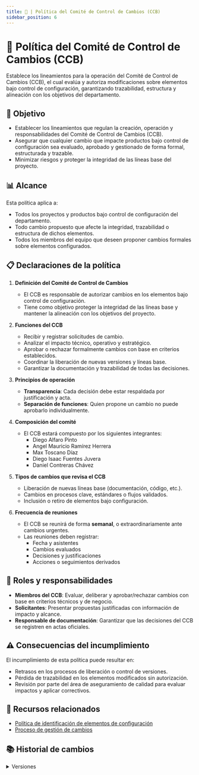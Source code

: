 ```yaml
---
title: 🤖 | Política del Comité de Control de Cambios (CCB)
sidebar_position: 6
---
```


# 🤖 Política del Comité de Control de Cambios (CCB)

Establece los lineamientos para la operación del Comité de Control de Cambios (CCB), el cual evalúa y autoriza modificaciones sobre elementos bajo control de configuración, garantizando trazabilidad, estructura y alineación con los objetivos del departamento.

## 🎯 Objetivo

- Establecer los lineamientos que regulan la creación, operación y responsabilidades del Comité de Control de Cambios (CCB).
- Asegurar que cualquier cambio que impacte productos bajo control de configuración sea evaluado, aprobado y gestionado de forma formal, estructurada y trazable.
- Minimizar riesgos y proteger la integridad de las líneas base del proyecto.

## 📊 Alcance

Esta política aplica a:
- Todos los proyectos y productos bajo control de configuración del departamento.
- Todo cambio propuesto que afecte la integridad, trazabilidad o estructura de dichos elementos.
- Todos los miembros del equipo que deseen proponer cambios formales sobre elementos configurados.

## 📋 Declaraciones de la política

1. **Definición del Comité de Control de Cambios**
   - El CCB es responsable de autorizar cambios en los elementos bajo control de configuración.
   - Tiene como objetivo proteger la integridad de las líneas base y mantener la alineación con los objetivos del proyecto.

2. **Funciones del CCB**
   - Recibir y registrar solicitudes de cambio.
   - Analizar el impacto técnico, operativo y estratégico.
   - Aprobar o rechazar formalmente cambios con base en criterios establecidos.
   - Coordinar la liberación de nuevas versiones y líneas base.
   - Garantizar la documentación y trazabilidad de todas las decisiones.

3. **Principios de operación**
   - **Transparencia**: Cada decisión debe estar respaldada por justificación y acta.
   - **Separación de funciones**: Quien propone un cambio no puede aprobarlo individualmente.

4. **Composición del comité**
   - El CCB estará compuesto por los siguientes integrantes:
     - Diego Alfaro Pinto
     - Angel Mauricio Ramírez Herrera
     - Max Toscano Díaz
     - Diego Isaac Fuentes Juvera
     - Daniel Contreras Chávez

5. **Tipos de cambios que revisa el CCB**
   - Liberación de nuevas líneas base (documentación, código, etc.).
   - Cambios en procesos clave, estándares o flujos validados.
   - Inclusión o retiro de elementos bajo configuración.

6. **Frecuencia de reuniones**
   - El CCB se reunirá de forma **semanal**, o extraordinariamente ante cambios urgentes.
   - Las reuniones deben registrar:
     - Fecha y asistentes
     - Cambios evaluados
     - Decisiones y justificaciones
     - Acciones o seguimientos derivados

## 👥 Roles y responsabilidades

- **Miembros del CCB**: Evaluar, deliberar y aprobar/rechazar cambios con base en criterios técnicos y de negocio.
- **Solicitantes**: Presentar propuestas justificadas con información de impacto y alcance.
- **Responsable de documentación**: Garantizar que las decisiones del CCB se registren en actas oficiales.

## ⚠️ Consecuencias del incumplimiento

El incumplimiento de esta política puede resultar en:
- Retrasos en los procesos de liberación o control de versiones.
- Pérdida de trazabilidad en los elementos modificados sin autorización.
- Revisión por parte del área de aseguramiento de calidad para evaluar impactos y aplicar correctivos.

## 📎 Recursos relacionados

- [Política de identificación de elementos de configuración](/docs/next/politicas/politica-elementos-de-configuración)
- [Proceso de gestión de cambios](/docs/procesos/PR10-cambios-requisitos)

## 📚 Historial de cambios

<details>
  <summary>Versiones</summary>
| **Tipo de versión** | **Descripción**                       | **Fecha**    | **Colaborador**                                                  |
|---------------------|----------------------------------------|--------------|------------------------------------------------------------------|
| **1.0.0**           | Creación inicial de la política.       | 14/05/2025   | Armando Méndez Castro, Juan Antonio Landeros Velázquez          |
| **1.1.0**           | Cambio de formato de la política.       | 26/05/2025   | Angel Mauricio Ramírez Herrera          |
</details>

